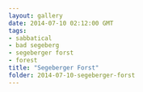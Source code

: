 ```yaml
---
layout: gallery
date: 2014-07-10 02:12:00 GMT
tags:
- sabbatical
- bad segeberg
- segeberger forst
- forest
title: "Segeberger Forst"
folder: 2014-07-10-segeberger-forst
---
```

